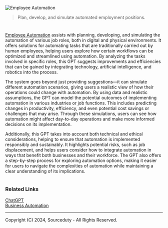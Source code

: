 ![Employee Automation](https://github.com/user-attachments/assets/a75ffda4-5898-438a-85b1-67dc7f49abe9)

> Plan, develop, and simulate automated employment positions.

#

[Employee Automation](https://chatgpt.com/g/g-HYQEEKjBg-employee-automation) assists with planning, developing, and simulating the automation of various job roles, both in digital and physical environments. It offers solutions for automating tasks that are traditionally carried out by human employees, helping users explore how certain workflows can be optimized and streamlined using automation. By analyzing the tasks involved in specific roles, this GPT suggests improvements and efficiencies that can be gained by integrating technology, artificial intelligence, and robotics into the process.

The system goes beyond just providing suggestions—it can simulate different automation scenarios, giving users a realistic view of how their operations could change with automation. By using data and realistic assumptions, the GPT can model the potential outcomes of implementing automation in various industries or job functions. This includes predicting changes in productivity, efficiency, and even potential cost savings or challenges that may arise. Through these simulations, users can see how automation might affect day-to-day operations and make more informed decisions on its implementation.

Additionally, this GPT takes into account both technical and ethical considerations, helping to ensure that automation is implemented responsibly and sustainably. It highlights potential risks, such as job displacement, and helps users consider how to integrate automation in ways that benefit both businesses and their workforce. The GPT also offers a step-by-step process for exploring automation options, making it easier for users to navigate the complexities of automation while maintaining a clear understanding of its implications.

#
### Related Links

[ChatGPT](https://github.com/sourceduty/ChatGPT)
<br>
[Business Automation](https://github.com/sourceduty/Business_Automation)

***
Copyright (C) 2024, Sourceduty - All Rights Reserved.
